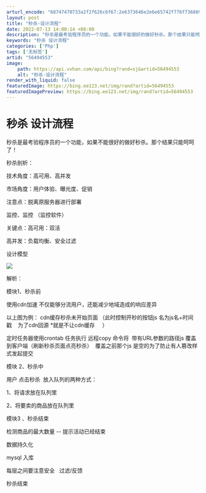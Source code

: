 ```yaml
---
arturl_encode: "68747470733a2f2f626c6f67:2e6373646e2e6e65742f776f736869686169796f6e67313638:2f61727469636c652f64657461696c732f3536343934353533"
layout: post
title: "秒杀-设计流程"
date: 2022-07-13 14:00:14 +08:00
description: "秒杀是最考验程序员的一个功能，如果不能很好的做好秒杀。那个结果只能呵呵 了！ 秒杀剖析：      "
keywords: "秒杀 设计流程"
categories: ['Php']
tags: ['无标签']
artid: "56494553"
image:
    path: https://api.vvhan.com/api/bing?rand=sj&artid=56494553
    alt: "秒杀-设计流程"
render_with_liquid: false
featuredImage: https://bing.ee123.net/img/rand?artid=56494553
featuredImagePreview: https://bing.ee123.net/img/rand?artid=56494553
---
```


# 秒杀 设计流程

秒杀是最考验程序员的一个功能，如果不能很好的做好秒杀。那个结果只能呵呵 了！

秒杀剖析：

技术角度：高可用、高并发

市场角度：用户体验、曝光度、促销

注意点：脱离原服务器进行部署

监控、监控 （监控软件）

关键点：高可用：双活

高并发：负载均衡、安全过滤

设计模型

![](https://img-blog.csdn.net/20170222184252270)

解析：

模块1、秒杀前

使用cdn加速 不仅能够分流用户，还能减少地域造成的响应差异

以上图为例： cdn缓存秒杀未开始页面 （此时控制开秒的按钮js 名为js名+时间戳    为了cdn回源 \*就是不让cdn缓存     ）

定时任务器使用crontab 任务执行 远程copy 命令将  带有URL参数的路径js 覆盖到客户端（刷新秒杀页面点亮秒杀）  覆盖之前那个js 是空的为了防止有人篡改样式发起提交

模块 2、秒杀中

用户 点击秒杀  放入队列的两种方式：

1、将请求放在队列里

2、将要卖的商品放在队列里

模块3 、秒杀结束

检测商品的最大数量 -- 提示活动已经结束

数据持久化

mysql 入库

每层之间要注意安全   过滤/反馈

秒杀结束